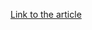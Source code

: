 [Link to the article](https://thehackernews.com/2025/10/onelogin-bug-let-attackers-use-api-keys.html)
